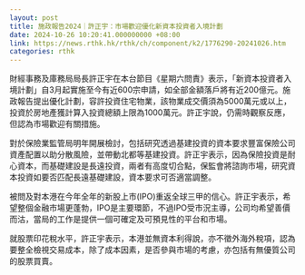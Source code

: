```yaml
---
layout: post
title: 施政報告2024｜許正宇：市場歡迎優化新資本投資者入境計劃
date: 2024-10-26 10:20:41.000000000 +08:00
link: https://news.rthk.hk/rthk/ch/component/k2/1776290-20241026.htm
categories: rthk
---
```


財經事務及庫務局局長許正宇在本台節目《星期六問責》表示，「新資本投資者入境計劃」自3月起實施至今有近600宗申請，如全部金額落戶將有近200億元。施政報告提出優化計劃，容許投資住宅物業，該物業成交價須為5000萬元或以上，投資於房地產獲計算入投資總額上限為1000萬元。許正宇說，仍需時觀察反應，但認為市場歡迎有關措施。

對於保險業監管局明年開展檢討，包括研究透過基建投資的資本要求豐富保險公司資產配置以助分散風險，並帶動北都等基建投資。許正宇表示，因為保險投資是耐心資本，而基礎建設是長遠投資，兩者有高度切合點，保監會將諮詢市場，研究資本投資如要否匹配長遠基礎建設，資本要求可否適當調整。

被問及對本港在今年全年的新股上市(IPO)重返全球三甲的信心。許正宇表示，希望整個金融市場更蓬勃，IPO是主要環節，不過IPO受市況主導，公司均希望善價而沽，當局的工作是提供一個可確定及可預見性的平台和市場。

就股票印花稅水平，許正宇表示，本港並無資本利得說，亦不徵外海外稅項，認為要整全檢視交易成本，除了成本因素，是否參與市場的考慮，亦包括有無優質公司的股票買賣。
